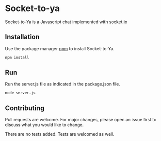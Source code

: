 # Socket-to-ya
Socket-to-Ya is a Javascript chat implemented with socket.io

## Installation

Use the package manager [npm](https://www.npmjs.com/) to install Socket-to-Ya.

```bash
npm install
```

## Run

Run the server.js file as indicated in the package.json file.

```bash
node server.js
```

## Contributing
Pull requests are welcome. For major changes, please open an issue first to discuss what you would like to change.

There are no tests added. Tests are welcomed as well.